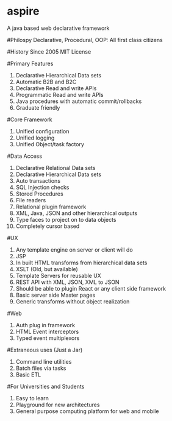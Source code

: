 # aspire
A java based web declarative framework

#Philospy
Declarative, Procedural, OOP: All first class citizens

#History
Since 2005
MIT License

#Primary Features
1. Declarative Hierarchical Data sets
2. Automatic B2B and B2C
3. Declarative Read and write APIs
4. Programmatic Read and write APIs
5. Java procedures with automatic commit/rollbacks
6. Graduate friendly

#Core Framework
1. Unified configuration
2. Unified logging
3. Unified Object/task factory

#Data Access
1. Declarative Relational Data sets
2. Declarative Hierarchical Data sets
3. Auto transactions
4. SQL Injection checks
5. Stored Procedures
6. File readers
7. Relational plugin framework
8. XML, Java, JSON and other hierarchical outputs
9. Type faces to project on to data objects
10. Completely cursor based

#UX
1. Any template engine on server or client will do
2. JSP
3. In built HTML transforms from hierarchical data sets
4. XSLT (Old, but available)
5. Template Servers for reusable UX
6. REST API with XML, JSON, XML to JSON
7. Should be able to plugin React or any client side framework  
8. Basic server side Master pages
9. Generic transforms without object realization

#Web
1. Auth plug in framework
2. HTML Event interceptors
3. Typed event multiplexors

#Extraneous uses (Just a Jar)
1. Command line utilities
2. Batch files via tasks
3. Basic ETL

#For Universities and Students
1. Easy to learn
2. Playground for new architectures
3. General purpose computing platform for web and mobile
  